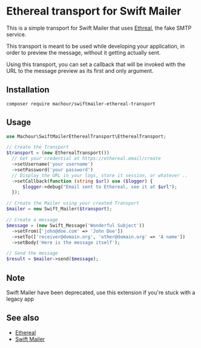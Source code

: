 # Ethereal transport for Swift Mailer

This is a simple transport for Swift Mailer that uses [Ethreal](https://ethereal.email/), the fake SMTP service.

This transport is meant to be used while developing your application, in order to preview the message, without it getting actually sent.

Using this transport, you can set a callback that will be invoked with the URL to the message preview as its first and only argument.

## Installation

```shell
composer require machour/swiftmailer-ethereal-transport
```

## Usage

```php
use Machour\SwiftMailerEtherealTransport\EtherealTransport;

// Create the Transport
$transport = (new EtherealTransport())
  // Get your credential at https://ethereal.email/create
  ->setUsername('your username')
  ->setPassword('your password')
  // Display the URL in your logs, store it session, or whatever ..
  ->setCallback(function (string $url) use ($logger) {
      $logger->debug("Email sent to Ethereal, see it at $url");
  });

// Create the Mailer using your created Transport
$mailer = new Swift_Mailer($transport);

// Create a message
$message = (new Swift_Message('Wonderful Subject'))
  ->setFrom(['john@doe.com' => 'John Doe'])
  ->setTo(['receiver@domain.org', 'other@domain.org' => 'A name'])
  ->setBody('Here is the message itself');

// Send the message
$result = $mailer->send($message);
```


## Note

Swift Mailer have been deprecated, use this extension if you're stuck with a legacy app

## See also
- [Ethereal](https://ethereal.email/)
- [Swift Mailer](https://swiftmailer.symfony.com/)
